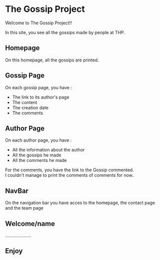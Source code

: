 # The Gossip Project

Welcome to The Gossip Project!!  

In this site, you see all the gossips made by people at THP.  

## Homepage
On this homepage, all the gossips are printed.  

## Gossip Page
On each gossip page, you have :
* The link to its author's page
* The content
* The creation date
* The comments

## Author Page
On each author page, you have :
* All the information about the author
* All the gossips he made
* All the comments he made

For the comments, you have the link to the Gossip commented.  
I couldn't manage to print the comments of comments for now..  

## NavBar
On the navigation bar you have acces to the homepage, the contact page and the team page

## Welcome/name
.....................

## Enjoy


